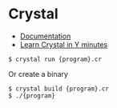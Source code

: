 # Crystal

- [Documentation](https://crystal-lang.org/reference/)
- [Learn Crystal in Y minutes](https://learnxinyminutes.com/docs/crystal/)

```
$ crystal run {program}.cr
```

Or create a binary
```
$ crystal build {program}.cr
$ ./{program}
```
